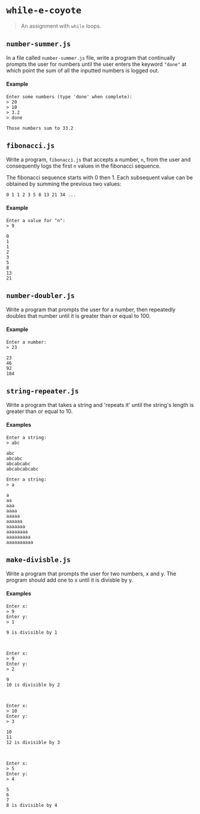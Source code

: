 # `while-e-coyote`

> An assignment with `while` loops.

## `number-summer.js`

In a file called `number-summer.js` file, write a program that continually prompts the user for numbers until the user enters the keyword `"done"` at which point the sum of all the inputted numbers is logged out.

#### Example

```
Enter some numbers (type 'done' when complete):
> 20
> 10
> 3.2
> done

Those numbers sum to 33.2
```

## `fibonacci.js`

Write a program, `fibonacci.js` that accepts a number, `n`, from the user and consequently logs the first `n` values in the fibonacci sequence.

The fibonacci sequence starts with 0 then 1. Each subsequent value can be obtained by summing the previous two values:
```
0 1 1 2 3 5 8 13 21 34 ...
```

#### Example

```
Enter a value for "n":
> 9

0
1
1
2
3
5
8
13
21
```

## `number-doubler.js`

Write a program that prompts the user for a number, then repeatedly doubles that number until it is greater than or equal to 100.

#### Example

```
Enter a number:
> 23

23
46
92
184
```

## `string-repeater.js`

Write a program that takes a string and 'repeats it' until the string's length is greater than or equal to 10.

#### Examples

```
Enter a string:
> abc

abc
abcabc
abcabcabc
abcabcabcabc
```

```
Enter a string:
> a

a
aa
aaa
aaaa
aaaaa
aaaaaa
aaaaaaa
aaaaaaaa
aaaaaaaaa
aaaaaaaaaa
```

## `make-divisble.js`

Write a program that prompts the user for two numbers, x and y. The program should add one to x until it is divisble by y.

#### Examples

```
Enter x: 
> 9
Enter y: 
> 1

9 is divisible by 1



Enter x: 
> 9
Enter y: 
> 2

9
10 is divisible by 2



Enter x: 
> 10
Enter y: 
> 3

10
11
12 is divisible by 3



Enter x: 
> 5
Enter y: 
> 4

5
6
7
8 is divisible by 4
```
